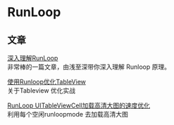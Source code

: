 # RunLoop
## 文章
[深入理解RunLoop](https://blog.ibireme.com/2015/05/18/runloop/)  
非常棒的一篇文章，由浅至深带你深入理解 Runloop 原理。
 
[使用Runloop优化TableView](https://blog.ibireme.com/2015/11/12/smooth_user_interfaces_for_ios/#more-41893)  
关于Tableview 优化实战

[RunLoop UITableViewCell加载高清大图的速度优化](https://www.2cto.com/kf/201706/649011.html)  
利用每个空闲runloopmode 去加载高清大图
